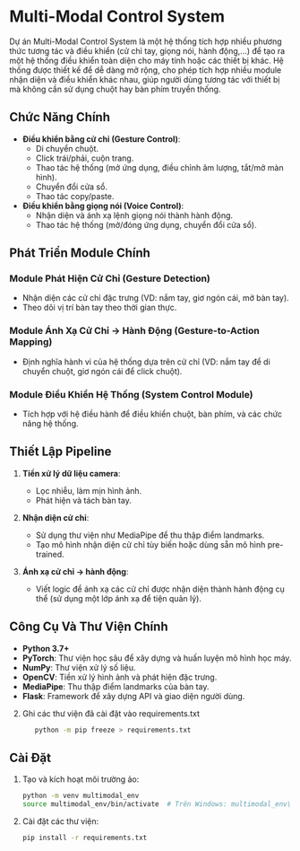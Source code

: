 # Multi-Modal Control System

Dự án Multi-Modal Control System là một hệ thống tích hợp nhiều phương thức tương tác và điều khiển (cử chỉ tay, giọng nói, hành động,...) để tạo ra một hệ thống điều khiển toàn diện cho máy tính hoặc các thiết bị khác. Hệ thống được thiết kế để dễ dàng mở rộng, cho phép tích hợp nhiều module nhận diện và điều khiển khác nhau, giúp người dùng tương tác với thiết bị mà không cần sử dụng chuột hay bàn phím truyền thống.

## Chức Năng Chính

- **Điều khiển bằng cử chỉ (Gesture Control)**:
  - Di chuyển chuột.
  - Click trái/phải, cuộn trang.
  - Thao tác hệ thống (mở ứng dụng, điều chỉnh âm lượng, tắt/mở màn hình).
  - Chuyển đổi cửa sổ.
  - Thao tác copy/paste.
- **Điều khiển bằng giọng nói (Voice Control)**:
  - Nhận diện và ánh xạ lệnh giọng nói thành hành động.
  - Thao tác hệ thống (mở/đóng ứng dụng, chuyển đổi cửa sổ).

## Phát Triển Module Chính

### Module Phát Hiện Cử Chỉ (Gesture Detection)

- Nhận diện các cử chỉ đặc trưng (VD: nắm tay, giơ ngón cái, mở bàn tay).
- Theo dõi vị trí bàn tay theo thời gian thực.

### Module Ánh Xạ Cử Chỉ -> Hành Động (Gesture-to-Action Mapping)

- Định nghĩa hành vi của hệ thống dựa trên cử chỉ (VD: nắm tay để di chuyển chuột, giơ ngón cái để click chuột).

### Module Điều Khiển Hệ Thống (System Control Module)

- Tích hợp với hệ điều hành để điều khiển chuột, bàn phím, và các chức năng hệ thống.

## Thiết Lập Pipeline

1. **Tiền xử lý dữ liệu camera**:

   - Lọc nhiễu, làm mịn hình ảnh.
   - Phát hiện và tách bàn tay.

2. **Nhận diện cử chỉ**:

   - Sử dụng thư viện như MediaPipe để thu thập điểm landmarks.
   - Tạo mô hình nhận diện cử chỉ tùy biến hoặc dùng sẵn mô hình pre-trained.

3. **Ánh xạ cử chỉ -> hành động**:
   - Viết logic để ánh xạ các cử chỉ được nhận diện thành hành động cụ thể (sử dụng một lớp ánh xạ để tiện quản lý).

## Công Cụ Và Thư Viện Chính

- **Python 3.7+**
- **PyTorch**: Thư viện học sâu để xây dựng và huấn luyện mô hình học máy.
- **NumPy**: Thư viện xử lý số liệu.
- **OpenCV**: Tiền xử lý hình ảnh và phát hiện đặc trưng.
- **MediaPipe**: Thu thập điểm landmarks của bàn tay.
- **Flask**: Framework để xây dựng API và giao diện người dùng.

2. Ghi các thư viện đã cài đặt vào requirements.txt
   ```bash
      python -m pip freeze > requirements.txt
   ```

## Cài Đặt

1. Tạo và kích hoạt môi trường ảo:

   ```bash
   python -m venv multimodal_env
   source multimodal_env/bin/activate  # Trên Windows: multimodal_env\Scripts\activate
   ```

2. Cài đặt các thư viện:
   ```bash
   pip install -r requirements.txt
   ```
